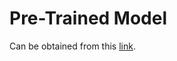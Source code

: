 # Pre-Trained Model
Can be obtained from this [link](https://drive.google.com/file/d/1vzwbdcaa2GdIuNycCTfTSNl2950MRmaH/view?usp=sharing).
